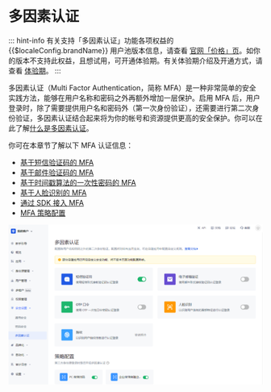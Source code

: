# 多因素认证

<LastUpdated/>

::: hint-info
有关支持「多因素认证」功能各项权益的 {{$localeConfig.brandName}} 用户池版本信息，请查看 [官网「价格」页](https://authing.cn/pricing)。如你的版本不支持此权益，且想试用，可开通体验期。有关体验期介绍及开通方式，请查看 [体验期](/guides/basics/trial/README.md)。
::: 

多因素认证（Multi Factor Authentication，简称 MFA）是一种非常简单的安全实践方法，能够在用户名称和密码之外再额外增加一层保护。启用 MFA 后，用户登录时，除了需要提供用户名和密码外（第一次身份验证），还需要进行第二次身份验证，多因素认证结合起来将为你的帐号和资源提供更高的安全保护。你可以在此了解[什么是多因素认证](/concepts/mfa.md)。

你可在本章节了解以下 MFA 认证信息：

- [基于短信验证码的 MFA](/guides/security/mfa/sms.md)
- [基于邮件验证码的 MFA](/guides/security/mfa/email-code.md)
- [基于时间戳算法的一次性密码的 MFA](/guides/security/mfa/totp.md)
- [基于人脸识别的 MFA](/guides/security/mfa/face-recognition.md)
- [通过 SDK 接入 MFA](/guides/security/mfa/mfa-sdk.md)
- [MFA 策略配置](/guides/security/mfa/policy-based-mfa-configuration.md)

<img src="./images/global-level-mfa.png" style="display:block;margin: 0 auto;">

